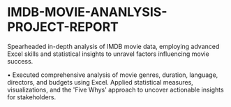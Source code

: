 # IMDB-MOVIE-ANANLYSIS-PROJECT-REPORT
 Spearheaded in-depth analysis of IMDB movie data, employing advanced Excel skills and statistical insights to
unravel factors influencing movie success.

• Executed comprehensive analysis of movie genres, duration, language, directors, and budgets using Excel.
Applied statistical measures, visualizations, and the 'Five Whys' approach to uncover actionable insights for
stakeholders.

